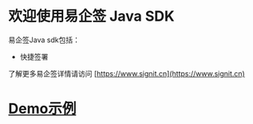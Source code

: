 
# 欢迎使用易企签 Java SDK

易企签Java sdk包括：

- 快捷签署

了解更多易企签详情请访问  [https://www.signit.cn](https://www.signit.cn)

# [Demo示例](https://github.com/signit-wesign/java-sdk-sample)





